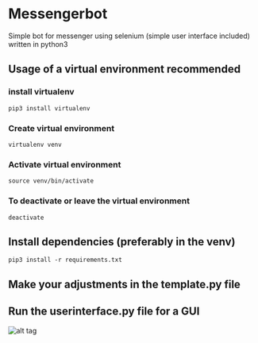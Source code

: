 # Messengerbot
Simple bot for messenger using selenium (simple user interface included) written in python3

## Usage of a virtual environment recommended
### install virtualenv
```
pip3 install virtualenv 
```
### Create virtual environment
```
virtualenv venv
```
### Activate virtual environment
```
source venv/bin/activate
```
### To deactivate or leave the virtual environment
```
deactivate
```
## Install dependencies (preferably in the venv)
```
pip3 install -r requirements.txt
```
## Make your adjustments in the template.py file
## Run the userinterface.py file for a GUI
![alt tag](https://user-images.githubusercontent.com/60892381/91411771-1a511700-e849-11ea-8e62-03d464ab8cf5.png)
